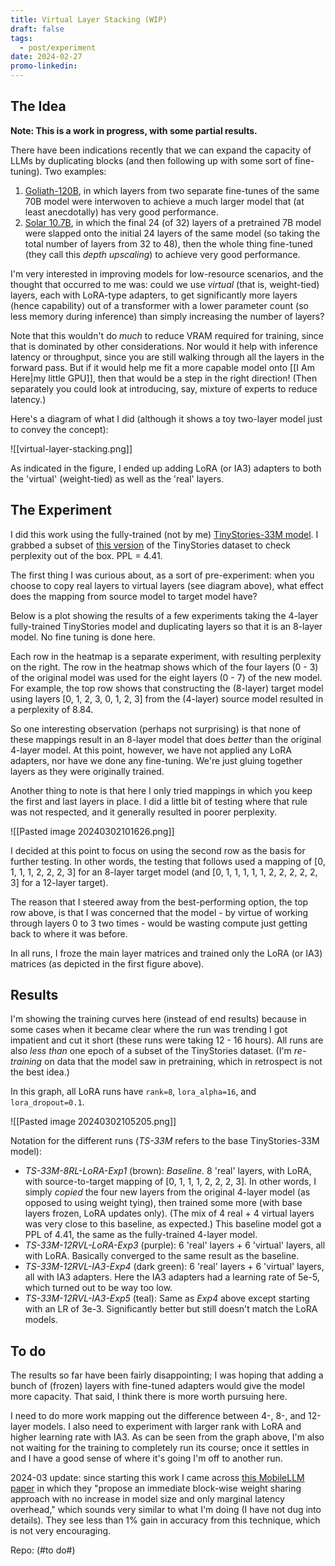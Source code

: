 ```yaml
---
title: Virtual Layer Stacking (WIP)
draft: false
tags:
  - post/experiment
date: 2024-02-27
promo-linkedin:
---
```

## The Idea

**Note: This is a work in progress, with some partial results.**

There have been indications recently that we can expand the capacity of LLMs by duplicating blocks (and then following up with some sort of fine-tuning). Two examples:
1. [Goliath-120B](https://www.reddit.com/r/LocalLLaMA/comments/17rsmox/goliath120b_quants_and_future_plans/), in which layers from two separate fine-tunes of the same 70B model were interwoven to achieve a much larger model that (at least anecdotally) has very good performance.
2. [Solar 10.7B](https://arxiv.org/pdf/2312.15166.pdf), in which the final 24 (of 32) layers of a pretrained 7B model were slapped onto the initial 24 layers of the same model (so taking the total number of layers from 32 to 48), then the whole thing fine-tuned (they call this *depth upscaling*) to achieve very good performance.

I'm very interested in improving models for low-resource scenarios, and the thought that occurred to me was: could we use *virtual* (that is, weight-tied) layers, each with LoRA-type adapters, to get significantly more layers (hence capability) out of a transformer with a lower parameter count (so less memory during inference) than simply increasing the number of layers?

Note that this wouldn't do *much* to reduce VRAM required for training, since that is dominated by other considerations. Nor would it help with inference latency or throughput, since you are still walking through all the layers in the forward pass. But if it would help me fit a more capable model onto [[I Am Here|my little GPU]], then that would be a step in the right direction! (Then separately you could look at introducing, say, mixture of experts to reduce latency.)

Here's a diagram of what I did (although it shows a toy two-layer model just to convey the concept):

![[virtual-layer-stacking.png]]

As indicated in the figure, I ended up adding LoRA (or IA3) adapters to both the 'virtual' (weight-tied) as well as the 'real' layers.

## The Experiment

I did this work using the fully-trained (not by me) [TinyStories-33M model](https://huggingface.co/roneneldan/TinyStories-33M). I grabbed a subset of [this version](https://huggingface.co/datasets/skeskinen/TinyStories-GPT4) of the TinyStories dataset to check perplexity out of the box. PPL = 4.41.

The first thing I was curious about, as a sort of pre-experiment: when you choose to copy real layers to virtual layers (see diagram above), what effect does the mapping from source model to target model have?

Below is a plot showing the results of a few experiments taking the 4-layer fully-trained TinyStories model and duplicating layers so that it is an 8-layer model. No fine tuning is done here.

Each row in the heatmap is a separate experiment, with resulting perplexity on the right. The row in the heatmap shows which of the four layers (0 - 3) of the original model was used for the eight layers (0 - 7) of the new model. For example, the top row shows that constructing the (8-layer) target model using layers [0, 1, 2, 3, 0, 1, 2, 3] from the (4-layer) source model resulted in a perplexity of 8.84.

So one interesting observation (perhaps not surprising) is that none of these mappings result in an 8-layer model that does *better* than the original 4-layer model. At this point, however, we have not applied any LoRA adapters, nor have we done any fine-tuning. We're just gluing together layers as they were originally trained.

Another thing to note is that here I only tried mappings in which you keep the first and last layers in place. I did a little bit of testing where that rule was not respected, and it generally resulted in poorer perplexity.

![[Pasted image 20240302101626.png]]

I decided at this point to focus on using the second row as the basis for further testing. In other words, the testing that follows used a mapping of [0, 1, 1, 1, 2, 2, 2, 3] for an 8-layer target model (and [0, 1, 1, 1, 1, 1, 2, 2, 2, 2, 2, 3] for a 12-layer target).

The reason that I steered away from the best-performing option, the top row above, is that I was concerned that the model - by virtue of working through layers 0 to 3 two times - would be wasting compute just getting back to where it was before.

In all runs, I froze the main layer matrices and trained only the LoRA (or IA3) matrices (as depicted in the first figure above).

## Results

I'm showing the training curves here (instead of end results) because in some cases when it became clear where the run was trending I got impatient and cut it short (these runs were taking 12 - 16 hours). All runs are also *less than* one epoch of a subset of the TinyStories dataset. (I'm *re-training* on data that the model saw in pretraining, which in retrospect is not the best idea.)

In this graph, all LoRA runs have `rank=8`, `lora_alpha=16`, and `lora_dropout=0.1`.

![[Pasted image 20240302105205.png]]

Notation for the different runs (*TS-33M* refers to the base TinyStories-33M model):
- *TS-33M-8RL-LoRA-Exp1* (brown): *Baseline*. 8 'real' layers, with LoRA, with source-to-target mapping of [0, 1, 1, 1, 2, 2, 2, 3]. In other words, I simply *copied* the four new layers from the original 4-layer model (as opposed to using weight tying), then trained some more (with base layers frozen, LoRA updates only). (The mix of 4 real + 4 virtual layers was very close to this baseline, as expected.) This baseline model got a PPL of 4.41, the same as the fully-trained 4-layer model.
- *TS-33M-12RVL-LoRA-Exp3* (purple): 6 'real' layers + 6 'virtual' layers, all with LoRA. Basically converged to the same result as the baseline.
- *TS-33M-12RVL-IA3-Exp4* (dark green): 6 'real' layers + 6 'virtual' layers, all with IA3 adapters. Here the IA3 adapters had a learning rate of 5e-5, which turned out to be way too low.
- *TS-33M-12RVL-IA3-Exp5* (teal): Same as *Exp4* above except starting with an LR of 3e-3. Significantly better but still doesn't match the LoRA models.

## To do

The results so far have been fairly disappointing; I was hoping that adding a bunch of (frozen) layers with fine-tuned adapters would give the model more capacity. That said, I think there is more worth pursuing here.

I need to do more work mapping out the difference between 4-, 8-, and 12-layer models. I also need to experiment with larger rank with LoRA and higher learning rate with IA3. As can be seen from the graph above, I'm also not waiting for the training to completely run its course; once it settles in and I have a good sense of where it's going I'm off to another run.

2024-03 update: since starting this work I came across [this MobileLLM paper](https://arxiv.org/pdf/2402.14905.pdf)  in which they "propose an immediate block-wise weight sharing approach with no increase in model size and only marginal latency overhead," which sounds very similar to what I'm doing (I have not dug into details). They see less than 1% gain in accuracy from this technique, which is not very encouraging.

Repo: (#to do#)